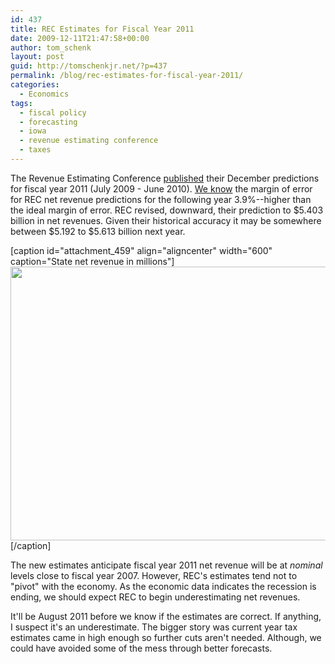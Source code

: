 ```yaml
---
id: 437
title: REC Estimates for Fiscal Year 2011
date: 2009-12-11T21:47:58+00:00
author: tom_schenk
layout: post
guid: http://tomschenkjr.net/?p=437
permalink: /blog/rec-estimates-for-fiscal-year-2011/
categories:
  - Economics
tags:
  - fiscal policy
  - forecasting
  - iowa
  - revenue estimating conference
  - taxes
---
```

The Revenue Estimating Conference <a href="http://blogs.desmoinesregister.com/dmr/index.php/2009/12/11/bad-news-less-tax-money-coming-in-rec-says-good-news-no-more-mid-year-cuts-this-year/">published</a> their December predictions for fiscal year 2011 (July 2009 - June 2010). <a href="http://tomschenkjr.net/2009/12/09/accuracy-of-iowas-revenue-estimating-conference/">We know</a> the margin of error for REC net revenue predictions for the following year 3.9%--higher than the ideal margin of error. REC revised, downward, their prediction to $5.403 billion in net revenues. Given their historical accuracy it may be somewhere between $5.192 to $5.613 billion next year.

[caption id="attachment_459" align="aligncenter" width="600" caption="State net revenue in millions"]<a href="http://tomschenkjr.net/wordpress/wp-content/uploads/2009/12/rec-generalfund-03-111.png"><img class="size-full wp-image-459" title="REC-generalfund-03-11" src="http://tomschenkjr.net/wordpress/wp-content/uploads/2009/12/rec-generalfund-03-111.png" alt="" width="600" height="438" /></a>[/caption]

The new estimates anticipate fiscal year 2011 net revenue will be at <em>nominal</em> levels close to fiscal year 2007. However, REC's estimates tend not to "pivot" with the economy. As the economic data indicates the recession is ending, we should expect REC to begin underestimating net revenues.

It'll be August 2011 before we know if the estimates are correct. If anything, I suspect it's an underestimate. The bigger story was current year tax estimates came in high enough so further cuts aren't needed. Although, we could have avoided some of the mess through better forecasts.